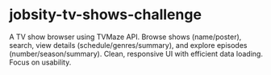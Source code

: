 # jobsity-tv-shows-challenge
A TV show browser using TVMaze API. Browse shows (name/poster), search, view details (schedule/genres/summary), and explore episodes (number/season/summary). Clean, responsive UI with efficient data loading. Focus on usability.
